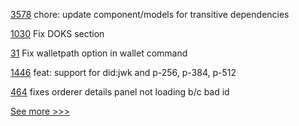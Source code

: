 
[3578](https://github.com/hyperledger/aries-framework-go/pull/3578) chore: update component/models for transitive dependencies

[1030](https://github.com/hyperledger/fabric-samples/pull/1030) Fix DOKS section

[31](https://github.com/hyperledger-labs/weft/pull/31) Fix walletpath option in wallet command

[1446](https://github.com/hyperledger/aries-framework-javascript/pull/1446) feat: support for did:jwk and p-256, p-384, p-512

[464](https://github.com/hyperledger-labs/fabric-operations-console/pull/464) fixes orderer details panel not loading b/c bad id


[See more >>>](https://start-here.hyperledger.org/pull-requests)
